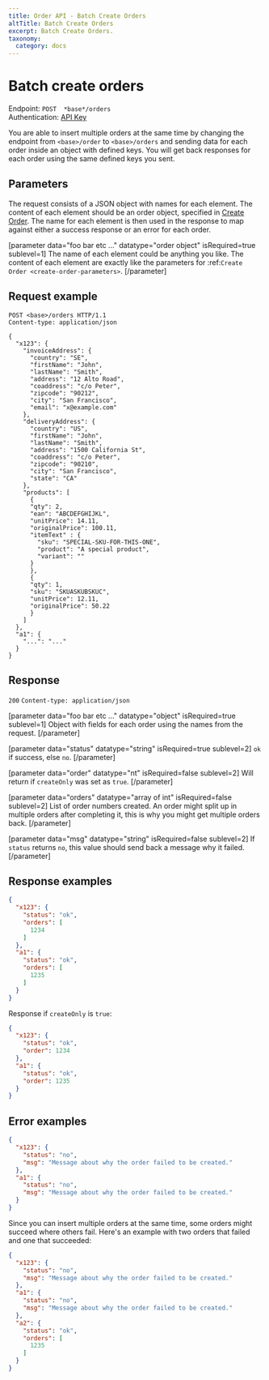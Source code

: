 ```yaml
---
title: Order API - Batch Create Orders
altTitle: Batch Create Orders
excerpt: Batch Create Orders.
taxonomy:
  category: docs
---
```


# Batch create orders

Endpoint: `POST  *base*/orders`  
Authentication: [API Key](/api-references/api-intro#authentication)

You are able to insert multiple orders at the same time by changing the endpoint from `<base>/order` to `<base>/orders` and sending data for each order inside an object with defined keys. You will get back responses for each order using the same defined keys you sent.

## Parameters

The request consists of a JSON object with names for each element. The content of each element should be an order object, specified in [Create Order](/api-references/order-api/api-reference/create-order). The name for each element is then used in the response to map against either a success response or an error for each order.

[parameter data="foo bar etc ..." datatype="order object" isRequired=true sublevel=1]
The name of each element could be anything you like. The content of each element are exactly like the parameters for :ref:`Create Order <create-order-parameters>`.
[/parameter]

## Request example

```http
POST <base>/orders HTTP/1.1
Content-type: application/json

{
  "x123": {
    "invoiceAddress": {
      "country": "SE",
      "firstName": "John",
      "lastName": "Smith",
      "address": "12 Alto Road",
      "coaddress": "c/o Peter",
      "zipcode": "90212",
      "city": "San Francisco",
      "email": "x@example.com"
    },
    "deliveryAddress": {
      "country": "US",
      "firstName": "John",
      "lastName": "Smith",
      "address": "1500 California St",
      "coaddress": "c/o Peter",
      "zipcode": "90210",
      "city": "San Francisco",
      "state": "CA"
    },
    "products": [
      {
      "qty": 2,
      "ean": "ABCDEFGHIJKL",
      "unitPrice": 14.11,
      "originalPrice": 100.11,
      "itemText" : {
        "sku": "SPECIAL-SKU-FOR-THIS-ONE",
        "product": "A special product",
        "variant": ""
      }
      },
      {
      "qty": 1,
      "sku": "SKUASKUBSKUC",
      "unitPrice": 12.11,
      "originalPrice": 50.22
      }
    ]
  },
  "a1": {
    "...": "..."
  }
}
```

## Response
`200` `Content-type: application/json`

[parameter data="foo bar etc ..." datatype="object" isRequired=true sublevel=1]
Object with fields for each order using the names from the request.
[/parameter]

[parameter data="status" datatype="string" isRequired=true sublevel=2]
``ok`` if success, else ``no``.
[/parameter]

[parameter data="order" datatype="nt" isRequired=false sublevel=2]
Will return if ``createOnly`` was set as ``true``.
[/parameter]

[parameter data="orders" datatype="array of int" isRequired=false sublevel=2]
List of order numbers created. An order might split up in multiple orders after completing it, this is why you might get multiple orders back.
[/parameter]

[parameter data="msg" datatype="string" isRequired=false sublevel=2]
If ``status`` returns ``no``, this value should send back a message why it failed.
[/parameter]

## Response examples

```json
{
  "x123": {
    "status": "ok",
    "orders": [
      1234
    ]
  },
  "a1": {
    "status": "ok",
    "orders": [
      1235
    ]
  }
}
```

Response if `createOnly` is `true`:

```json
{
  "x123": {
    "status": "ok",
    "order": 1234
  },
  "a1": {
    "status": "ok",
    "order": 1235
  }
}
```

## Error examples

```json
{
  "x123": {
    "status": "no",
    "msg": "Message about why the order failed to be created."
  },
  "a1": {
    "status": "no",
    "msg": "Message about why the order failed to be created."
  }
}
```

Since you can insert multiple orders at the same time, some orders might succeed where others fail. Here's an example with two orders that failed and one that succeeded:

```json
{
  "x123": {
    "status": "no",
    "msg": "Message about why the order failed to be created."
  },
  "a1": {
    "status": "no",
    "msg": "Message about why the order failed to be created."
  },
  "a2": {
    "status": "ok",
    "orders": [
      1235
    ]
  }
}
```
